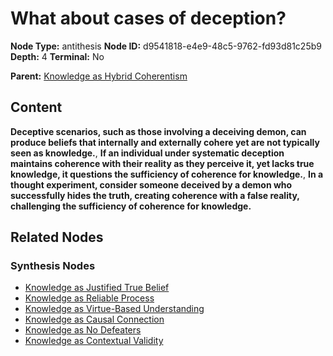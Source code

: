 # What about cases of deception?

**Node Type:** antithesis
**Node ID:** d9541818-e4e9-48c5-9762-fd93d81c25b9
**Depth:** 4
**Terminal:** No

**Parent:** [Knowledge as Hybrid Coherentism](knowledge-as-hybrid-coherentism-synthesis-4f671ad2-623e-4849-bd3c-050c73fcbf9c.md)

## Content

**Deceptive scenarios, such as those involving a deceiving demon, can produce beliefs that internally and externally cohere yet are not typically seen as knowledge.**, **If an individual under systematic deception maintains coherence with their reality as they perceive it, yet lacks true knowledge, it questions the sufficiency of coherence for knowledge.**, **In a thought experiment, consider someone deceived by a demon who successfully hides the truth, creating coherence with a false reality, challenging the sufficiency of coherence for knowledge.**

## Related Nodes

### Synthesis Nodes

- [Knowledge as Justified True Belief](knowledge-as-justified-true-belief-synthesis-a0b5fd8e-9764-44b4-a154-8ae71c01e555.md)
- [Knowledge as Reliable Process](knowledge-as-reliable-process-synthesis-cd411645-b219-4229-883f-6acd3b8a32d2.md)
- [Knowledge as Virtue-Based Understanding](knowledge-as-virtue-based-understanding-synthesis-b44c9714-9f46-4527-85f4-580be5b162d7.md)
- [Knowledge as Causal Connection](knowledge-as-causal-connection-synthesis-4f9043c5-4f2a-488c-9c3b-d8c22979edf9.md)
- [Knowledge as No Defeaters](knowledge-as-no-defeaters-synthesis-82923102-7136-44d7-82e0-cc2251da2c38.md)
- [Knowledge as Contextual Validity](knowledge-as-contextual-validity-synthesis-07373f98-cdf3-4d0e-9621-abfe9bb14e60.md)
